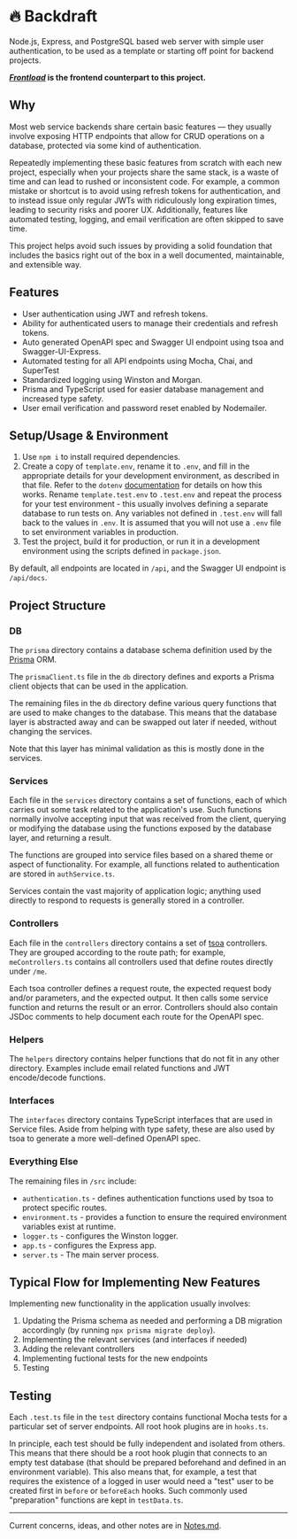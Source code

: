 # 🔥 Backdraft

Node.js, Express, and PostgreSQL based web server with simple user authentication, to be used as a template or starting off point for backend projects.

***[Frontload](https://github.com/ImranR98/Frontload)* is the frontend counterpart to this project.**


## Why
Most web service backends share certain basic features — they usually involve exposing HTTP endpoints that allow for CRUD operations on a database, protected via some kind of authentication.

Repeatedly implementing these basic features from scratch with each new project, especially when your projects share the same stack, is a waste of time and can lead to rushed or inconsistent code. For example, a common mistake or shortcut is to avoid using refresh tokens for authentication, and to instead issue only regular JWTs with ridiculously long expiration times, leading to security risks and poorer UX. Additionally, features like automated testing, logging, and email verification are often skipped to save time.

This project helps avoid such issues by providing a solid foundation that includes the basics right out of the box in a well documented, maintainable, and extensible way.



## Features

- User authentication using JWT and refresh tokens.
- Ability for authenticated users to manage their credentials and refresh tokens.
- Auto generated OpenAPI spec and Swagger UI endpoint using tsoa and Swagger-UI-Express.
- Automated testing for all API endpoints using Mocha, Chai, and SuperTest
- Standardized logging using Winston and Morgan.
- Prisma and TypeScript used for easier database management and increased type safety.
- User email verification and password reset enabled by Nodemailer.



## Setup/Usage & Environment
1. Use `npm i` to install required dependencies.
2. Create a copy of `template.env`, rename it to `.env`, and fill in the appropriate details for your development environment, as described in that file. Refer to the `dotenv` [documentation](https://www.npmjs.com/package/dotenv) for details on how this works. Rename `template.test.env` to `.test.env` and repeat the process for your test environment - this usually involves defining a separate database to run tests on. Any variables not defined in `.test.env` will fall back to the values in `.env`. It is assumed that you will not use a `.env` file to set environment variables in production.
3. Test the project, build it for production, or run it in a development environment using the scripts defined in `package.json`.

By default, all endpoints are located in `/api`, and the Swagger UI endpoint is `/api/docs`.


## Project Structure

### DB

The `prisma` directory contains a database schema definition used by the [Prisma](https://www.prisma.io/) ORM. 

The `prismaClient.ts` file in the `db` directory defines and exports a Prisma client objects that can be used in the application.

The remaining files in the `db` directory define various query functions that are used to make changes to the database. This means that the database layer is abstracted away and can be swapped out later if needed, without changing the services.

Note that this layer has minimal validation as this is mostly done in the services.

### Services

Each file in the `services` directory contains a set of functions, each of which carries out some task related to the application's use. Such functions normally involve accepting input that was received from the client, querying or modifying the database using the functions exposed by the database layer, and returning a result.

The functions are grouped into service files based on a shared theme or aspect of functionality. For example, all functions related to authentication are stored in `authService.ts`.

Services contain the vast majority of application logic; anything used directly to respond to requests is generally stored in a controller.

### Controllers

Each file in the `controllers` directory contains a set of [tsoa](https://tsoa-community.github.io/docs/) controllers. They are grouped according to the route path; for example, `meControllers.ts` contains all controllers used that define routes directly under `/me`. 

Each tsoa controller defines a request route, the expected request body and/or parameters, and the expected output. It then calls some service function and returns the result or an error. Controllers should also contain JSDoc comments to help document each route for the OpenAPI spec.

### Helpers

The `helpers` directory contains helper functions that do not fit in any other directory. Examples include email related functions and JWT encode/decode functions.

### Interfaces

The `interfaces` directory contains TypeScript interfaces that are used in Service files. Aside from helping with type safety, these are also used by tsoa to generate a more well-defined OpenAPI spec.

### Everything Else

The remaining files in `/src` include:
- `authentication.ts` - defines authentication functions used by tsoa to protect specific routes.
- `environment.ts` - provides a function to ensure the required environment variables exist at runtime.
- `logger.ts` - configures the Winston logger.
- `app.ts` - configures the Express app.
- `server.ts` - The main server process.



## Typical Flow for Implementing New Features

Implementing new functionality in the application usually involves:
1. Updating the Prisma schema as needed and performing a DB migration accordingly (by running `npx prisma migrate deploy`).
2. Implementing the relevant services (and interfaces if needed)
3. Adding the relevant controllers
4. Implementing fuctional tests for the new endpoints
5. Testing



## Testing
Each `.test.ts` file in the `test` directory contains functional Mocha tests for a particular set of server endpoints. All root hook plugins are in `hooks.ts`.

In principle, each test should be fully independent and isolated from others. This means that there should be a root hook plugin that connects to an empty test database (that should be prepared beforehand and defined in an environment variable). This also means that, for example, a test that requires the existence of a logged in user would need a "test" user to be created first in `before` or `beforeEach` hooks. Such commonly used "preparation" functions are kept in `testData.ts`.



------

Current concerns, ideas, and other notes are in [Notes.md](./Notes.md).
